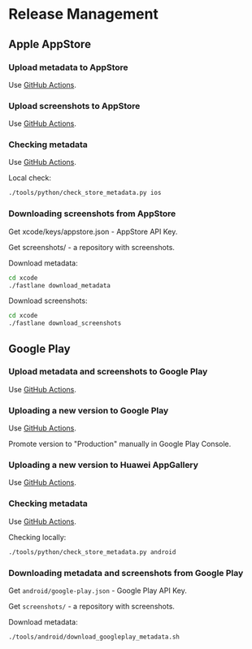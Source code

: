 # Release Management

## Apple AppStore

### Upload metadata to AppStore

Use [GitHub Actions](../.github/workflows/ios-release.yaml).

### Upload screenshots to AppStore

Use [GitHub Actions](../.github/workflows/ios-release-screenshots.yaml).

### Checking metadata

Use [GitHub Actions](../.github/workflows/ios-check-metadata.yaml).

Local check:

```bash
./tools/python/check_store_metadata.py ios
```

### Downloading screenshots from AppStore

Get xcode/keys/appstore.json - AppStore API Key.

Get screenshots/ - a repository with screenshots.

Download metadata:

```bash
cd xcode
./fastlane download_metadata
```

Download screenshots:

```bash
cd xcode
./fastlane download_screenshots
```

## Google Play

### Upload metadata and screenshots to Google Play

Use [GitHub Actions](../.github/workflows/android-release-metadata.yaml).

### Uploading a new version to Google Play

Use [GitHub Actions](../.github/workflows/android-release.yaml).

Promote version to "Production" manually in Google Play Console.

### Uploading a new version to Huawei AppGallery

Use [GitHub Actions](../.github/workflows/android-release.yaml).

### Checking metadata

Use [GitHub Actions](../.github/workflows/android-check.yaml).

Checking locally:

```bash
./tools/python/check_store_metadata.py android
```

### Downloading metadata and screenshots from Google Play

Get `android/google-play.json` - Google Play API Key.

Get `screenshots/` - a repository with screenshots.

Download metadata:

```bash
./tools/android/download_googleplay_metadata.sh
```
